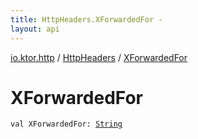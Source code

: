 ```yaml
---
title: HttpHeaders.XForwardedFor - 
layout: api
---
```


<div class='api-docs-breadcrumbs'><a href="../index.html">io.ktor.http</a> / <a href="index.html">HttpHeaders</a> / <a href="./-x-forwarded-for.html">XForwardedFor</a></div>

# XForwardedFor

<div class="signature"><code><span class="keyword">val </span><span class="identifier">XForwardedFor</span><span class="symbol">: </span><a href="https://kotlinlang.org/api/latest/jvm/stdlib/kotlin/-string/index.html"><span class="identifier">String</span></a></code></div>
